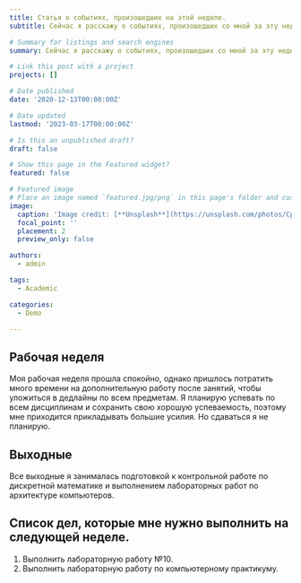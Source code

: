 ```yaml
---
title: Статья о событиях, произошедших на этой неделе.
subtitle: Сейчас я расскажу о событиях, произошедших со мной за эту неделю, всем рекомендую к прочтению.

# Summary for listings and search engines
summary: Сейчас я расскажу о событиях, произошедших со мной за эту неделю, всем рекомендую к прочтению.

# Link this post with a project
projects: []

# Date published
date: '2020-12-13T00:00:00Z'

# Date updated
lastmod: '2023-03-17T00:00:00Z'

# Is this an unpublished draft?
draft: false

# Show this page in the Featured widget?
featured: false

# Featured image
# Place an image named `featured.jpg/png` in this page's folder and customize its options here.
image:
  caption: 'Image credit: [**Unsplash**](https://unsplash.com/photos/CpkOjOcXdUY)'
  focal_point: ''
  placement: 2
  preview_only: false

authors:
  - admin

tags:
  - Academic

categories:
  - Demo

---
```



## Рабочая неделя

Моя рабочая неделя прошла спокойно, однако пришлось потратить много времени на дополнительную работу после занятий, чтобы уложиться в дедлайны по всем предметам. Я планирую успевать по всем дисциплинам и сохранить свою хорошую успеваемость, поэтому мне приходится прикладывать большие усилия. Но сдаваться я не планирую. 

## Выходные

Все выходные я занималась подготовкой к контрольной работе по дискретной математике и выполнением лабораторных работ по архитектуре компьютеров.

## Список дел, которые мне нужно выполнить на следующей неделе.

1. Выполнить лабораторную работу №10.
5. Выполнить лабораторную работу по компьютерному практикуму. 
